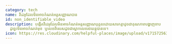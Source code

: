 ```yaml
---
category: tech
name: វីដេអូដែលមិនអាចកំណត់អត្តសញ្ញាណបាន
id: non_identifiable_video
description: បង្កើត​វីដេអូ​ដែល​មិន​អាច​កំណត់​អត្តសញ្ញាណ​បុគ្គល​ដោយ​សារ​កត្តា​ដូច​ជា​គុណភាព​បង្ហាញ​ទាប
  ដូច្នេះ​មិន​អាច​កំណត់​មុខ ឬ​លេខ​ពិសេស​ដូច​ជា​ស្លាក​លេខ​រថយន្ត​បាន​ទេ។
icon: https://res.cloudinary.com/helpful-places/image/upload/v1715725631/non-identifiable_video_djrsml.svg
---
```

